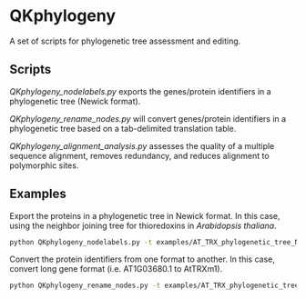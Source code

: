 # QKphylogeny
A set of scripts for phylogenetic tree assessment and editing.

## Scripts
<i>QKphylogeny_nodelabels.py</i> exports the genes/protein identifiers in a phylogenetic tree (Newick format).

<i>QKphylogeny_rename_nodes.py</i> will convert genes/protein identifiers in a phylogenetic tree based on a tab-delimited translation table.

<i>QKphylogeny_alignment_analysis.py</i> assesses the quality of a multiple sequence alignment, removes redundancy, and reduces alignment to polymorphic sites.

## Examples
Export the proteins in a phylogenetic tree in Newick format. In this case, using the neighbor joining tree for thioredoxins in <i>Arabidopsis thaliana</i>.
```bash
python QKphylogeny_nodelabels.py -t examples/AT_TRX_phylogenetic_tree_NJ.newick -o AT_TRX_phylogenetic_tree_NJ_proteins.txt
```

Convert the protein identifiers from one format to another. In this case, convert long gene format (i.e. AT1G03680.1 to AtTRXm1).
```bash
python QKphylogeny_rename_nodes.py -t examples/AT_TRX_phylogenetic_tree_NJ.newick -l examples/AT_TRX_abbreviations.txt -o AT_TRX_phylogenetic_tree_NJ_renamed.newick
```
